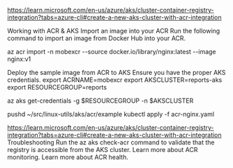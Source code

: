 https://learn.microsoft.com/en-us/azure/aks/cluster-container-registry-integration?tabs=azure-cli#create-a-new-aks-cluster-with-acr-integration

Working with ACR & AKS
Import an image into your ACR
Run the following command to import an image from Docker Hub into your ACR.

az acr import  -n mobexcr --source docker.io/library/nginx:latest --image nginx:v1

Deploy the sample image from ACR to AKS
Ensure you have the proper AKS credentials.
export ACRNAME=mobexcr
export AKSCLUSTER=reports-aks
export RESOURCEGROUP=reports

az aks get-credentials -g $RESOURCEGROUP -n $AKSCLUSTER


pushd ~/src/linux-utils/aks/acr/example
kubectl apply -f acr-nginx.yaml

https://learn.microsoft.com/en-us/azure/aks/cluster-container-registry-integration?tabs=azure-cli#create-a-new-aks-cluster-with-acr-integration
Troubleshooting
Run the az aks check-acr command to validate that the registry is accessible from the AKS cluster.
Learn more about ACR monitoring.
Learn more about ACR health.

